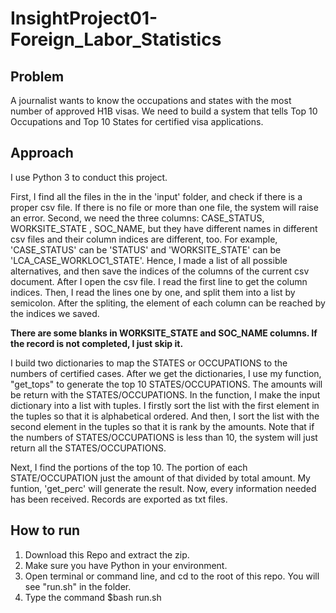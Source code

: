 # InsightProject01-Foreign_Labor_Statistics

## Problem
A journalist wants to know the occupations and states with the most number of approved H1B visas. We need to build a system that tells Top 10 Occupations and Top 10 States for certified visa applications.

## Approach
I use Python 3 to conduct this project.<br>

First, I find all the files in the in the 'input' folder, and check if there is a proper csv file. If there is no file or more than one file, the system will raise an error. Second, we need the three columns: CASE_STATUS, WORKSITE_STATE , SOC_NAME, but they have different names in different csv files and their column indices are different, too. For example, 'CASE_STATUS' can be 'STATUS' and 'WORKSITE_STATE' can be 'LCA_CASE_WORKLOC1_STATE'. Hence, I made a list of all possible alternatives, and then save the indices of the columns of the current csv document. After I open the csv file. I read the first line to get the column indices. Then, I read the lines one by one, and split them into a list by semicolon. After the spliting, the element of each column can be reached by the indices we saved. <br>

__There are some blanks in WORKSITE_STATE and SOC_NAME columns. If the record is not completed, I just skip it.__<br>


I build two dictionaries to map the STATES or OCCUPATIONS to the numbers of certified cases. After we get the dictionaries, I use my function, "get_tops" to generate the top 10 STATES/OCCUPATIONS. The amounts will be return with the STATES/OCCUPATIONS. In the function, I make the input dictionary into a list with tuples. I firstly sort the list with the first element in the tuples so that it is alphabetical ordered. And then, I sort the list with the second element in the tuples so that it is rank by the amounts. Note that if the numbers of STATES/OCCUPATIONS is less than 10, the system will just return all the STATES/OCCUPATIONS.<br>

Next, I find the portions of the top 10. The portion of each STATE/OCCUPATION just the amount of that divided by total amount. My funtion, 'get_perc' will generate the result. Now, every information needed has been received. Records are exported as txt files.



## How to run
1. Download this Repo and extract the zip.
2. Make sure you have Python in your environment.
3. Open terminal or command line, and cd to the root of this repo. You will see "run.sh" in the folder.
4. Type the command $bash run.sh
